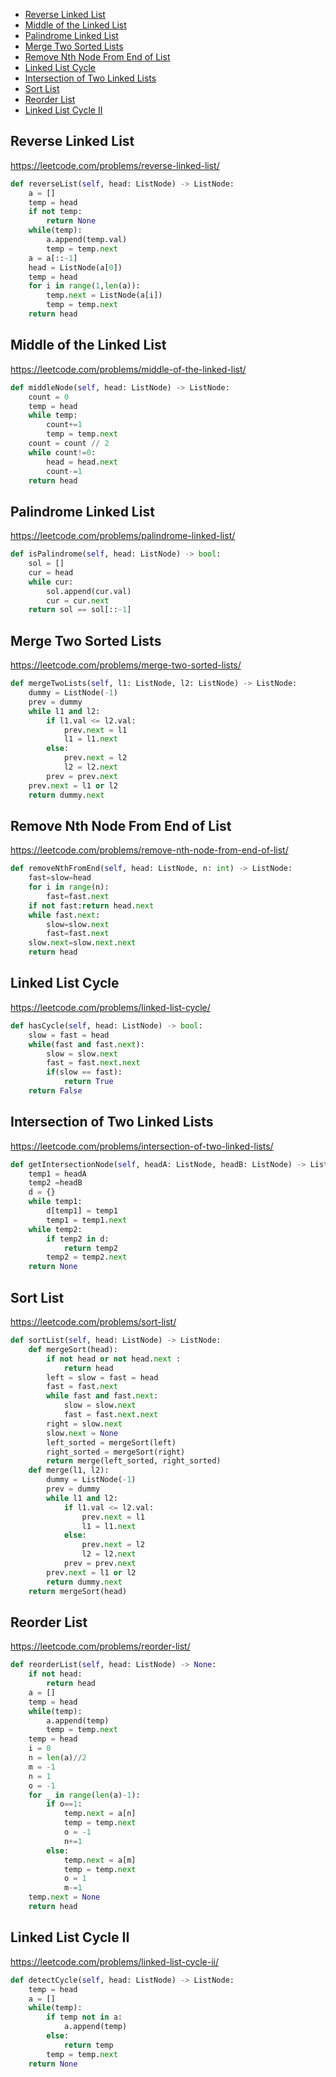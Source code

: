 + [Reverse Linked List](#reverse-linked-list)
+ [Middle of the Linked List](#middle-of-the-linked-list)
+ [Palindrome Linked List](#palindrome-linked-list)
+ [Merge Two Sorted Lists](#merge-two-sorted-lists)
+ [Remove Nth Node From End of List](#remove-nth-node-from-end-of-list)
+ [Linked List Cycle](#linked-list-cycle)
+ [Intersection of Two Linked Lists](#intersection-of-two-linked-lists)
+ [Sort List](#sort-list)
+ [Reorder List](#reorder-list)
+ [Linked List Cycle II](#linked-list-cycle-ii)
## Reverse Linked List
https://leetcode.com/problems/reverse-linked-list/
```python
def reverseList(self, head: ListNode) -> ListNode:
	a = []
	temp = head
	if not temp:
		return None
	while(temp):
		a.append(temp.val)
		temp = temp.next
	a = a[::-1]
	head = ListNode(a[0])
	temp = head
	for i in range(1,len(a)):
		temp.next = ListNode(a[i])
		temp = temp.next
	return head
```
## Middle of the Linked List
https://leetcode.com/problems/middle-of-the-linked-list/
```python
def middleNode(self, head: ListNode) -> ListNode:
    count = 0
    temp = head
    while temp:
        count+=1
        temp = temp.next
    count = count // 2
    while count!=0:
        head = head.next
        count-=1
    return head
```
## Palindrome Linked List
https://leetcode.com/problems/palindrome-linked-list/
```python
def isPalindrome(self, head: ListNode) -> bool:
    sol = []
    cur = head
    while cur:
        sol.append(cur.val)
        cur = cur.next
    return sol == sol[::-1]
```
## Merge Two Sorted Lists
https://leetcode.com/problems/merge-two-sorted-lists/
```python
def mergeTwoLists(self, l1: ListNode, l2: ListNode) -> ListNode:
    dummy = ListNode(-1)
    prev = dummy
    while l1 and l2:
        if l1.val <= l2.val:
            prev.next = l1
            l1 = l1.next
        else:
            prev.next = l2
            l2 = l2.next
        prev = prev.next
    prev.next = l1 or l2
    return dummy.next

```
## Remove Nth Node From End of List
https://leetcode.com/problems/remove-nth-node-from-end-of-list/
```python
def removeNthFromEnd(self, head: ListNode, n: int) -> ListNode:
    fast=slow=head
    for i in range(n):
        fast=fast.next
    if not fast:return head.next
    while fast.next:
        slow=slow.next
        fast=fast.next
    slow.next=slow.next.next
    return head
```
## Linked List Cycle
https://leetcode.com/problems/linked-list-cycle/
```python
def hasCycle(self, head: ListNode) -> bool:
    slow = fast = head
    while(fast and fast.next):
        slow = slow.next
        fast = fast.next.next
        if(slow == fast):
            return True
    return False
```
## Intersection of Two Linked Lists
https://leetcode.com/problems/intersection-of-two-linked-lists/
```python
def getIntersectionNode(self, headA: ListNode, headB: ListNode) -> ListNode:
    temp1 = headA
    temp2 =headB
    d = {}
    while temp1:
        d[temp1] = temp1
        temp1 = temp1.next
    while temp2:
        if temp2 in d:
            return temp2
        temp2 = temp2.next
    return None
```
## Sort List
https://leetcode.com/problems/sort-list/
```python
def sortList(self, head: ListNode) -> ListNode:
    def mergeSort(head):
        if not head or not head.next :
            return head
        left = slow = fast = head
        fast = fast.next
        while fast and fast.next:
            slow = slow.next
            fast = fast.next.next
        right = slow.next
        slow.next = None
        left_sorted = mergeSort(left)
        right_sorted = mergeSort(right)
        return merge(left_sorted, right_sorted)
    def merge(l1, l2):
        dummy = ListNode(-1)
        prev = dummy
        while l1 and l2:
            if l1.val <= l2.val:
                prev.next = l1
                l1 = l1.next
            else:
                prev.next = l2
                l2 = l2.next
            prev = prev.next
        prev.next = l1 or l2
        return dummy.next
    return mergeSort(head)
```
## Reorder List
https://leetcode.com/problems/reorder-list/
```python
def reorderList(self, head: ListNode) -> None:
    if not head:
        return head
    a = []
    temp = head
    while(temp):
        a.append(temp)
        temp = temp.next
    temp = head
    i = 0
    n = len(a)//2
    m = -1
    n = 1
    o = -1
    for _ in range(len(a)-1):
        if o==1:
            temp.next = a[n]
            temp = temp.next
            o = -1
            n+=1
        else:
            temp.next = a[m]
            temp = temp.next
            o = 1
            m-=1
    temp.next = None
    return head
```
## Linked List Cycle II
https://leetcode.com/problems/linked-list-cycle-ii/
```python
def detectCycle(self, head: ListNode) -> ListNode:
    temp = head
    a = []
    while(temp):
        if temp not in a:
            a.append(temp)
        else:
            return temp
        temp = temp.next
    return None
```